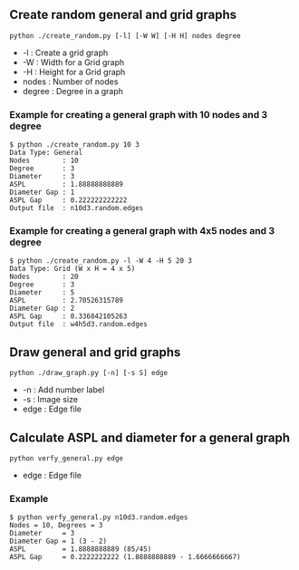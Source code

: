 ## Create random general and grid graphs
```
python ./create_random.py [-l] [-W W] [-H H] nodes degree
```

* -l : Create a grid graph
* -W : Width for a Grid graph
* -H : Height for a Grid graph
* nodes : Number of nodes
* degree : Degree in a graph

### Example for creating a general graph with 10 nodes and 3 degree
```
$ python ./create_random.py 10 3
Data Type: General
Nodes        : 10
Degree       : 3
Diameter     : 3
ASPL         : 1.88888888889
Diameter Gap : 1
ASPL Gap     : 0.222222222222
Output file  : n10d3.random.edges
```

### Example for	creating a general graph with 4x5 nodes and 3 degree
```
$ python ./create_random.py -l -W 4 -H 5 20 3
Data Type: Grid (W x H = 4 x 5)
Nodes        : 20
Degree       : 3
Diameter     : 5
ASPL         : 2.70526315789
Diameter Gap : 2
ASPL Gap     : 0.336842105263
Output file  : w4h5d3.random.edges
```

## Draw general and grid graphs
```
python ./draw_graph.py [-n] [-s S] edge
```

* -n : Add number label
* -s : Image size
* edge : Edge file

## Calculate ASPL and diameter for a general graph
```
python verfy_general.py edge
```

* edge : Edge file

### Example
```
$ python verfy_general.py n10d3.random.edges
Nodes = 10, Degrees = 3
Diameter     = 3
Diameter Gap = 1 (3 - 2)
ASPL         = 1.8888888889 (85/45)
ASPL Gap     = 0.2222222222 (1.8888888889 - 1.6666666667)
```

